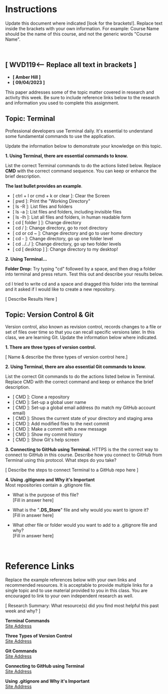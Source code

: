 # Instructions

Update this document where indicated [look for the brackets!]. Replace text inside the brackets with your own information. For example: Course Name should be the name of this course, and not the generic words "Course Name".

<br>

## [ WVD119<-- Replace all text in brackets ]

- **[ Amber Hill ]**
- **[ 09/04/2023 ]**

This paper addresses some of the topic matter covered in research and activity this week. Be sure to include reference links below to the research and information you used to complete this assignment.

## Topic: Terminal

Professional developers use Terminal daily. It's essential to understand some fundamental commands to use the application.

Update the information below to demonstrate your knowledge on this topic.

**1. Using Terminal, there are essential commands to know.**

List the correct Terminal commands to do the actions listed below. Replace **CMD** with the correct command sequence. You can keep or enhance the brief description.

**The last bullet provides an example**.

- [ ctrl + l or cmd + k or clear ]: Clear the Screen
- [ pwd ]: Print the "Working Directory"
- [ ls -R ]: List files and folders
- [ ls -a ]: List files and folders, including invisible files
- [ ls -lh ]: List all files and folders, in human readable form
- [ cd  [ folder ] ]: Change directory
- [ cd / ]: Change directory, go to root directory
- [ cd or cd ~ ]: Change directory and go to user home directory
- [ cd - ]: Change directory, go up one folder level
- [ cd ../../ ]: Change directory, go up two folder levels
- [  cd  [ desktop ] ]: Change directory to my desktop!

**2. Using Terminal...**

**Folder Drop:** Try typing "cd" followed by a space, and then drag a folder into terminal and press return. Test this out and describe your results below.

cd 
I tried to write cd and a space and dragged this folder into the terminal and it asked if I would like to create a new repository. 


[ Describe Results Here ]

## Topic: Version Control & Git

Version control, also known as revision control, records changes to a file or set of files over time so that you can recall specific versions later. In this class, we are learning Git. Update the information below where indicated.

**1. There are three types of version control.**

[ Name & describe the three types of version control here.]

**2. Using Terminal, there are also essential Git commands to know.**

List the correct Git commands to do the actions listed below in Terminal. Replace CMD with the correct command and keep or enhance the brief description.

- [ CMD ]: Clone a repository
- [ CMD ]: Set-up a global user name
- [ CMD ]: Set-up a global email address (to match my GitHub account email)
- [ CMD ]: Shows the current state of your directory and staging area
- [ CMD ]: Add modified files to the next commit
- [ CMD ]: Make a commit with a new message
- [ CMD ]: Show my commit history
- [ CMD ]: Show Git's help screen

**3. Connecting to GitHub using Terminal.**
HTTPS is the the correct way to connect to GitHub in this course. Describe how you connect to GitHub from Terminal using this protocol. What steps do you take?

[ Describe the steps to connect Terminal to a GitHub repo here ]

**4. Using .gitignore and Why it's Important**  
Most repositories contain a .gitignore file.

- What is the purpose of this file?
  <br>
  [Fill in answer here]

- What is the "**.DS_Store**" file and why would you want to ignore it?
  <br>
  [Fill in answer here]

- What other file or folder would you want to add to a .gitignore file and why?
  <br>
  [Fill in answer here]

<br>

# Reference Links

Replace the example references below with your own links and recommended resources. It is acceptable to provide multiple links for a single topic and to use material provided to you in this class. You are encouraged to link to your own independent research as well.

[ Research Summary: What resource(s) did you find most helpful this past week and why? ]

**Terminal Commands**  
[Site Address](https://www.someaddress.com/full/url/)

**Three Types of Version Control**  
[Site Address](https://www.someaddress.com/full/url/)

**Git Commands**  
[Site Address](https://www.someaddress.com/full/url/)

**Connecting to GitHub using Terminal**  
[Site Address](https://www.someaddress.com/full/url/)

**Using .gitignore and Why it's Important**  
[Site Address](https://www.someaddress.com/full/url/)
